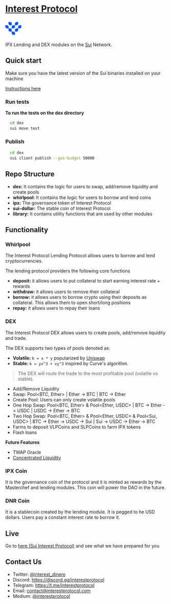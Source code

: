 # [Interest Protocol](https://sui.interestprotocol.com/)

 <p> <img width="50px"height="50px" src="./assets/logo.png" /></p> 
 
 IPX Lending and DEX modules on the [Sui](https://sui.io/) Network.  
  
## Quick start  
  
Make sure you have the latest version of the Sui binaries installed on your machine

[Instructions here](https://docs.sui.io/devnet/build/install)

### Run tests

**To run the tests on the dex directory**

```bash
  cd dex
  sui move test
```

### Publish

```bash
  cd dex
  sui client publish --gas-budget 50000
```

## Repo Structure

- **dex:** It contains the logic for users to swap, add/remove liquidity and create pools
- **whirlpool:** It contains the logic for users to borrow and lend coins
- **ipx:** The governance token of Interest Protocol
- **sui-dollar:** The stable coin of Interest Protocol
- **library:** It contains utility functions that are used by other modules

## Functionality

### Whirlpool

The Interest Protocol Lending Protocol allows users to borrow and lend cryptocurrencies.

The lending protocol providers the following core functions

- **deposit:** it allows users to put collateral to start earning interest rate + rewards
- **withdraw:** it allows users to remove their collateral
- **borrow:** it allows users to borrow crypto using their deposits as collateral. This allows them to open short/long positions
- **repay:** it allows users to repay their loans

### DEX

The Interest Protocol DEX allows users to create pools, add/remove liquidity and trade.

The DEX supports two types of pools denoted as:

- **Volatile:** `k = x * y` popularized by [Uniswap](https://uniswap.org/whitepaper.pdf)
- **Stable:** `k = yx^3 + xy^3` inspired by Curve's algorithm.

> The DEX will route the trade to the most profitable pool (volatile vs
> stable).

- Add/Remove Liquidity
- Swap: Pool<BTC, Ether> | Ether -> BTC | BTC -> Ether
- Create Pool: Users can only create volatile pools
- One Hop Swap: Pool<BTC, Ether> & Pool<Ether, USDC> | BTC -> Ether -> USDC | USDC -> Ether -> BTC
- Two Hop Swap: Pool<BTC, Ether> & Pool<Ether, USDC> & Pool<Sui, USDC> | BTC -> Ether -> USDC -> Sui | Sui -> USDC -> Ether -> BTC
- Farms to deposit VLPCoins and SLPCoins to farm IPX tokens
- Flash loans

**Future Features**

- TWAP Oracle
- [Concentrated Liquidity](https://uniswap.org/whitepaper-v3.pdf)

### IPX Coin

It is the governance coin of the protocol and it is minted as rewards by the Masterchef and lending modules. This coin will power the DAO in the future.

### DNR Coin

It is a stablecoin created by the lending module. It is pegged to he USD dollars. Users pay a constant interest rate to borrow it.

## Live

Go to [here (Sui Interest Protocol)](https://sui.interestprotocol.com/) and see what we have prepared for you

## Contact Us

- Twitter: [@interest_dinero](https://twitter.com/interest_dinero)
- Discord: https://discord.gg/interestprotocol
- Telegram: https://t.me/interestprotocol
- Email: [contact@interestprotocol.com](mailto:contact@interestprotocol.com)
- Medium: [@interestprotocol](https://medium.com/@interestprotocol)
